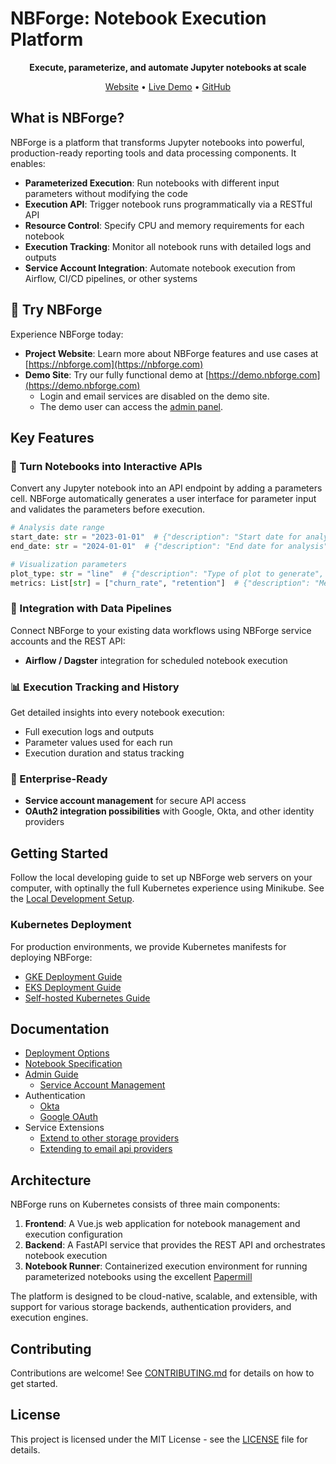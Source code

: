 # NBForge: Notebook Execution Platform

<div align="center">
  <!-- <img src="docs/assets/nbforge-logo.png" alt="NBForge Logo" width="150" /> -->
  <p><strong>Execute, parameterize, and automate Jupyter notebooks at scale</strong></p>
  
  <p>
    <a href="https://nbforge.com">Website</a> •
    <a href="https://demo.nbforge.com">Live Demo</a> •
    <a href="https://github.com/yourusername/nbforge">GitHub</a>
  </p>
</div>

## What is NBForge?

NBForge is a platform that transforms Jupyter notebooks into powerful, production-ready reporting tools and data processing components. It enables:

- **Parameterized Execution**: Run notebooks with different input parameters without modifying the code
- **Execution API**: Trigger notebook runs programmatically via a RESTful API
- **Resource Control**: Specify CPU and memory requirements for each notebook
- **Execution Tracking**: Monitor all notebook runs with detailed logs and outputs
- **Service Account Integration**: Automate notebook execution from Airflow, CI/CD pipelines, or other systems

## 🚀 Try NBForge

Experience NBForge today:

- **Project Website**: Learn more about NBForge features and use cases at [https://nbforge.com](https://nbforge.com)
- **Demo Site**: Try our fully functional demo at [https://demo.nbforge.com](https://demo.nbforge.com)
  - Login and email services are disabled on the demo site. 
  - The demo user can access the [admin panel](https://demo.nbforge.com/#/admin/service-accounts).


## Key Features

### 🔄 Turn Notebooks into Interactive APIs

Convert any Jupyter notebook into an API endpoint by adding a parameters cell. NBForge automatically generates a user interface for parameter input and validates the parameters before execution.

```python
# Analysis date range
start_date: str = "2023-01-01"  # {"description": "Start date for analysis", "input_type": "date"}
end_date: str = "2024-01-01"  # {"description": "End date for analysis", "input_type": "date"}

# Visualization parameters
plot_type: str = "line"  # {"description": "Type of plot to generate", "input_type": "select", "options": ["line", "bar", "scatter"]}
metrics: List[str] = ["churn_rate", "retention"]  # {"description": "Metrics to plot", "input_type": "multiselect", "options": ["churn_rate", "retention", "acquisition", "revenue"]}
```

### 🔌 Integration with Data Pipelines

Connect NBForge to your existing data workflows using NBForge service accounts and the REST API:

- **Airflow / Dagster** integration for scheduled notebook execution

### 📊 Execution Tracking and History

Get detailed insights into every notebook execution:
- Full execution logs and outputs
- Parameter values used for each run
- Execution duration and status tracking

### 🔐 Enterprise-Ready

- **Service account management** for secure API access
- **OAuth2 integration possibilities** with Google, Okta, and other identity providers

## Getting Started

Follow the local developing guide to set up NBForge web servers on your computer, with optinally the full 
Kubernetes experience using Minikube. See the [Local Development Setup](docs/local_developing/README.md).

### Kubernetes Deployment

For production environments, we provide Kubernetes manifests for deploying NBForge:

- [GKE Deployment Guide](docs/deployment/gke/README.md)
- [EKS Deployment Guide](docs/deployment/eks/README.md)
- [Self-hosted Kubernetes Guide](docs/deployment/self-hosted/README.md)

## Documentation

- [Deployment Options](docs/deployment/README.md)
- [Notebook Specification](docs/notebook_specification.md)
- [Admin Guide](docs/admin_guide.md)
    - [Service Account Management](docs/service_accounts.md)
- Authentication
    - [Okta](docs/auth/okta-integration.md)
    - [Google OAuth](docs/auth/google-oauth-integration.md)
- Service Extensions
    - [Extend to other storage providers](docs/service-extensions/storage.md)
    - [Extending to email api providers](docs/service-extensions/email.md)

## Architecture

NBForge runs on Kubernetes consists of three main components:

1. **Frontend**: A Vue.js web application for notebook management and execution configuration
2. **Backend**: A FastAPI service that provides the REST API and orchestrates notebook execution
3. **Notebook Runner**: Containerized execution environment for running parameterized notebooks using the excellent [Papermill](https://github.com/nteract/papermill)

The platform is designed to be cloud-native, scalable, and extensible, with support for various storage backends, authentication providers, and execution engines.

## Contributing

Contributions are welcome! See [CONTRIBUTING.md](CONTRIBUTING.md) for details on how to get started.

## License

This project is licensed under the MIT License - see the [LICENSE](LICENSE) file for details. 